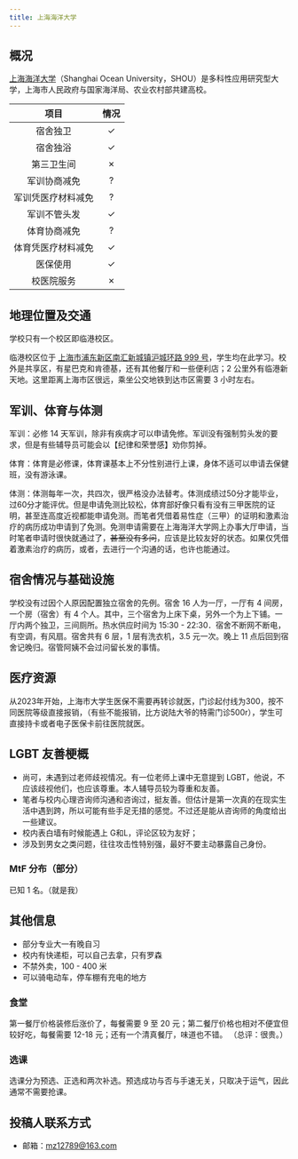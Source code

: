 ```yaml
---
title: 上海海洋大学
---
```


## 概况

[上海海洋大学](https://www.shou.edu.cn)（Shanghai Ocean University，SHOU）是多科性应用研究型大学，上海市人民政府与国家海洋局、农业农村部共建高校。

|项目|情况|
|:---:|:---:|
|宿舍独卫|✓|
|宿舍独浴|✓|
|第三卫生间|✗|
|军训协商减免|?|
|军训凭医疗材料减免|?|
|军训不管头发|✓|
|体育协商减免|?|
|体育凭医疗材料减免|✓|
|医保使用|✓|
|校医院服务|✗|

## 地理位置及交通

学校只有一个校区即临港校区。

临港校区位于 [上海市浦东新区南汇新城镇沪城环路 999 号](https://amap.com/place/B00155K8GN)，学生均在此学习。校外是共享区，有星巴克和肯德基，还有其他餐厅和一些便利店；2 公里外有临港新天地。这里距离上海市区很远，乘坐公交地铁到达市区需要 3 小时左右。

## 军训、体育与体测

军训：必修 14 天军训，除非有疾病才可以申请免修。军训没有强制剪头发的要求，但是有些辅导员可能会以【纪律和荣誉感】劝你剪掉。

体育：体育是必修课，体育课基本上不分性别进行上课，身体不适可以申请去保健班，没有游泳课。

体测：体测每年一次，共四次，很严格没办法替考。体测成绩过50分才能毕业，过60分才能评优。但是申请免测比较松，体育部好像只看有没有三甲医院的证明，甚至连高度近视都能申请免测。而笔者凭借着易性症（三甲）的证明和激素治疗的病历成功申请到了免测。免测申请需要在上海海洋大学网上办事大厅申请，当时笔者申请时很快就通过了，~~甚至没有多问~~，应该是比较友好的状态。如果仅凭借着激素治疗的病历，或者，去进行一个沟通的话，也许也能通过。

## 宿舍情况与基础设施

学校没有过因个人原因配置独立宿舍的先例。宿舍 16 人为一厅，一厅有 4 间房，一个房（宿舍）有 4 个人。其中，三个宿舍为上床下桌，另外一个为上下铺。一厅内两个独卫，三间厕所。热水供应时间为 15:30 - 22:30．宿舍不断网不断电，有空调，有风扇。宿舍共有 6 层，1 层有洗衣机，3.5 元一次。晚上 11 点后回到宿舍记晚归。宿管阿姨不会过问留长发的事情。

## 医疗资源

从2023年开始，上海市大学生医保不需要再转诊就医，门诊起付线为300，按不同医院等级直接报销，（有些不能报销，比方说陆大爷的特需门诊500r），学生可直接持卡或者电子医保卡前往医院就医。

## LGBT 友善梗概

 - 尚可，未遇到过老师歧视情况。有一位老师上课中无意提到 LGBT，他说，不应该歧视他们，也应该尊重。本人辅导员较为尊重和友善。
 - 笔者与校内心理咨询师沟通和咨询过，挺友善。但估计是第一次真的在现实生活中遇到跨，所以可能有些手足无措的感觉。不过还是能从咨询师的角度给出一些建议。
 - 校内表白墙有时候能遇上 G和L，评论区较为友好；
 - 涉及到男女之类问题，往往攻击性特别强，最好不要主动暴露自己身份。

### MtF 分布（部分）

已知 1 名。（就是我）

## 其他信息

- 部分专业大一有晚自习
- 校内有快递柜，可以自己去拿，只有罗森
- 不禁外卖，100 - 400 米
- 可以骑电动车，停车棚有充电的地方

### 食堂

第一餐厅价格装修后涨价了，每餐需要 9 至 20 元；第二餐厅价格也相对不便宜但较好吃，每餐需要 12-18 元；还有一个清真餐厅，味道也不错。
（总评：很贵。）

### 选课

选课分为预选、正选和两次补选。预选成功与否与手速无关，只取决于运气，因此通常不需要抢课。

## 投稿人联系方式

- 邮箱：<mz12789@163.com>
